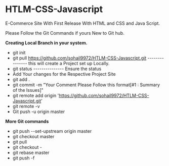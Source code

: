 # HTLM-CSS-Javascript
E-Commerce Site With First Release With HTML and CSS and Java Script.


Please Follow the Git Commands if yours New to Git hub.

**Creating Local Branch in your system.**
  + git init
  + git pull https://github.com/sohail9972/HTLM-CSS-Javascript.git  --------------- this will create a Project set up Locally.
  + git status                                                      --------------- Ensure the status
  + Add Your changes for the Respective Project Site
  + git add .
  + git commit -m "Your Comment Please Follow this format[#1 : Summary of the Issues]"
  + git remote add origin 'https://github.com/sohail9972/HTLM-CSS-Javascript.git'
  + git remote -v
  + Git push -u origin master

    


**More Git commands**
  + git push --set-upstream origin master
  + git checkout master
  + git pull
  + git checkout -
  + git rebase master
  + git push -f
